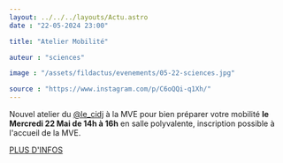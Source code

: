 ```yaml
---
layout: ../../../layouts/Actu.astro
date : "22-05-2024 23:00"

title: "Atelier Mobilité"

auteur : "sciences"

image : "/assets/fildactus/evenements/05-22-sciences.jpg"

source : "https://www.instagram.com/p/C6oQQi-q1Xh/"
---
```


Nouvel atelier du [@le_cidj](https://www.instagram.com/le_cidj/) à la MVE pour bien préparer votre mobilité __le Mercredi 22 Mai de 14h à 16h__ en salle polyvalente, inscription possible à l'accueil de la MVE.

[PLUS D'INFOS](https://www.instagram.com/p/C4duv6ONqde/)